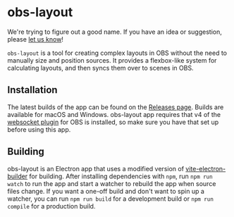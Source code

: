 # obs-layout

We're trying to figure out a good name. If you have an idea or suggestion, please [let us know](https://github.com/grantjbutler/obs-layout/issues/17)!

`obs-layout` is a tool for creating complex layouts in OBS without the need to manually size and position sources. It provides a flexbox-like system for calculating layouts, and then syncs them over to scenes in OBS.

## Installation

The latest builds of the app can be found on the [Releases page](https://github.com/grantjbutler/obs-layout/releases). Builds are available for macOS and Windows. obs-layout app requires that v4 of the [websocket plugin](https://github.com/obsproject/obs-websocket) for OBS is installed, so make sure you have that set up before using this app.

## Building

obs-layout is an Electron app that uses a modified version of [vite-electron-builder](https://github.com/cawa-93/vite-electron-builder) for building. After installing dependencies with `npm`, run `npm run watch` to run the app and start a watcher to rebuild the app when source files change. If you want a one-off build and don't want to spin up a watcher, you can run `npm run build` for a development build or `npm run compile` for a production build.
